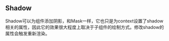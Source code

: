 ## Shadow

Shadow可以为组件添加阴影，和Mask一样，它也只是为context设置了shadow相关的属性，因此它的效果很大程度上取决于子组件的绘制方式。修改shadow的属性会触发重新渲染。